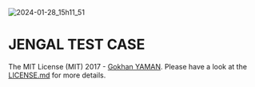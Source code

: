 ![2024-01-28_15h11_51](https://github.com/yamangokhan/jengal-test-case/assets/101811316/e357aaa9-d2d4-4624-9add-fd528c0d87fb)



# JENGAL TEST CASE 


The MIT License (MIT) 2017 - [Gokhan YAMAN](https://github.com/yamangokhan/). Please have a look at the [LICENSE.md](LICENSE.md) for more details.

